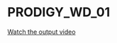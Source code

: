 # PRODIGY_WD_01

[Watch the output video](https://drive.google.com/file/d/1HZjT1k1KLOP0OXx8f4Gu68meMCB-eM95/view?usp=drivesdk)
